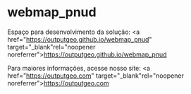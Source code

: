 # webmap_pnud

Espaço para desenvolvimento da solução: <a href="https://outputgeo.github.io/webmap_pnud" target="_blank"rel="noopener noreferrer">https://outputgeo.github.io/webmap_pnud</a>

Para maiores informações, acesse nosso site: <a href="https://outputgeo.com" target="_blank"rel="noopener noreferrer">https://outputgeo.com</a>

